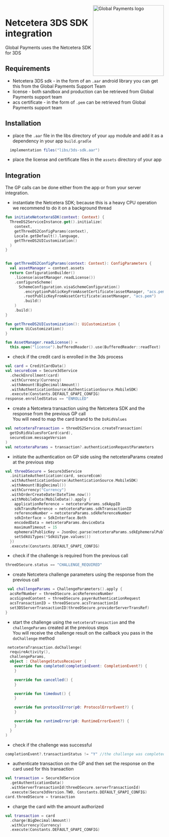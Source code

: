<a href="https://github.com/globalpayments" target="_blank">
    <img src="https://developer.globalpay.com/static/media/logo.dab7811d.svg" alt="Global Payments logo" title="Global Payments" align="right" width="225" />
</a>

# Netcetera 3DS SDK integration

Global Payments uses the Netcetera SDK for 3DS

## Requirements

- Netcetera 3DS sdk - in the form of an `.aar` android library you can get this from the Global
  Payments Support Team
- license - both sandbox and production can be retrieved from Global Payments support team
- acs certificate - in the form of `.pem` can be retrieved from Global Payments support team

## Installation

- place the `.aar` file in the libs directory of your `app` module and add it as a dependency in
  your app `build.gradle`

```groovy
  implementation files("libs/3ds-sdk.aar")
```

- place the license and certificate files in the `assets` directory of your app

## Integration

The GP calls can be done either from the app or from your server integration.

- instantiate the Netcetera SDK; because this is a heavy CPU operation we recommend to do it on a
  background thread

```kotlin
fun initiateNetceteraSDK(context: Context) {
  ThreeDS2ServiceInstance.get().initialize(
    context,
    getThreeDS2ConfigParams(context),
    Locale.getDefault().language,
    getThreeDS2UICustomization()
  )
}


fun getThreeDS2ConfigParams(context: Context): ConfigParameters {
  val assetManager = context.assets
  return ConfigurationBuilder()
    .license(assetManager.readLicense())
    .configureScheme(
      SchemeConfiguration.visaSchemeConfiguration()
        .encryptionPublicKeyFromAssetCertificate(assetManager, "acs.pem")
        .rootPublicKeyFromAssetCertificate(assetManager, "acs.pem")
        .build()
    )
    .build()
}

fun getThreeDS2UICustomization(): UiCustomization {
  return UiCustomization()
}

fun AssetManager.readLicense() =
  this.open("license").bufferedReader().use(BufferedReader::readText)
```

- check if the credit card is enrolled in the 3ds process

```kotlin
val card = CreditCardData()
val secureEcom = Secure3dService
  .checkEnrollment(card)
  .withCurrency(Currency)
  .withAmount(BigDecimal(Amount))
  .withAuthenticationSource(AuthenticationSource.MobileSDK)
  .execute(Constants.DEFAULT_GPAPI_CONFIG)
response.enrolledStatus == "ENROLLED"  
```

- create a Netcetera transaction using the Netcetera SDK and the response from the previous GP
  call   
  You will need to map the card brand to the `DsRidValues`

```kotlin
val netceteraTransaction = threeDS2Service.createTransaction(
  getDsRidValuesForCard(card),
  secureEcom.messageVersion
)
val netceteraParams = transaction?.authenticationRequestParameters
```

- initiate the authentication on GP side using the netceteraParams created at the previous step

```kotlin
val threeDSecure = Secure3dService
  .initiateAuthentication(card, secureEcom)
  .withAuthenticationSource(AuthenticationSource.MobileSDK)
  .withAmount(BigDecimal())
  .withCurrency("Currency")
  .withOrderCreateDate(DateTime.now())
  .withMobileData(MobileData().apply {
    applicationReference = netceteraParams.sdkAppID
    sdkTransReference = netceteraParams.sdkTransactionID
    referenceNumber = netceteraParams.sdkReferenceNumber
    sdkInterface = SdkInterface.Both
    encodedData = netceteraParams.deviceData
    maximumTimeout = 15
    ephemeralPublicKey = JsonDoc.parse(netceteraParams.sdkEphemeralPublicKey)
    setSdkUiTypes(*SdkUiType.values())
  })
  .execute(Constants.DEFAULT_GPAPI_CONFIG)
```

- check if the challenge is required from the previous call

```kotlin
threeDSecure.status == "CHALLENGE_REQUIRED"
```

- create Netcetera challenge parameters using the response from the previous call

```kotlin
 val challengeParams = ChallengeParameters().apply {
  acsRefNumber = threeDSecure.acsReferenceNumber
  acsSignedContent = threeDSecure.payerAuthenticationRequest
  acsTransactionID = threeDSecure.acsTransactionId
  set3DSServerTransactionID(threeDSecure.providerServerTransRef)
}
```

- start the challenge using the `netceteraTransaction` and the `challengeParams` created at the
  previous steps  
  You will receive the challenge result on the callback you pass in the `doChallenge` method

```kotlin
 netceteraTransaction.doChallenge(
  requireActivity(),
  challengeParams,
  object : ChallengeStatusReceiver {
    override fun completed(completionEvent: CompletionEvent?) {
    }

    override fun cancelled() {
    }

    override fun timedout() {
    }

    override fun protocolError(p0: ProtocolErrorEvent?) {
    }

    override fun runtimeError(p0: RuntimeErrorEvent?) {
    }
  }
)
```

- check if the challenge was successful

```kotlin
completionEvent?.transactionStatus != "Y" //the challenge was completed successfully
```

- authenticate transaction on the GP and then set the response on the card used for this transaction

```kotlin
val transaction = Secure3dService
  .getAuthenticationData()
  .withServerTransactionId(threeDSecure.serverTransactionId)
  .execute(Secure3dVersion.TWO, Constants.DEFAULT_GPAPI_CONFIG)
card.threeDSecure = transaction
```

- charge the card with the amount authorized

```kotlin
val transaction = card
  .charge(BigDecimal(Amount))
  .withCurrency(Currency)
  .execute(Constants.DEFAULT_GPAPI_CONFIG)
```